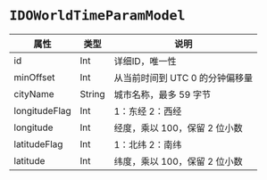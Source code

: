 # `IDOWorldTimeParamModel`

| 属性        | 类型    | 说明         |
| ----------- | ------- | ------------ |
| id | Int | 详细ID，唯一性 |
| minOffset | Int | 从当前时间到 UTC 0 的分钟偏移量 |
| cityName | String | 城市名称，最多 59 字节 |
| longitudeFlag | Int | 1：东经 2：西经 |
| longitude | Int | 经度，乘以 100，保留 2 位小数 |
| latitudeFlag | Int | 1：北纬 2：南纬 |
| latitude | Int | 纬度，乘以 100，保留 2 位小数 |
